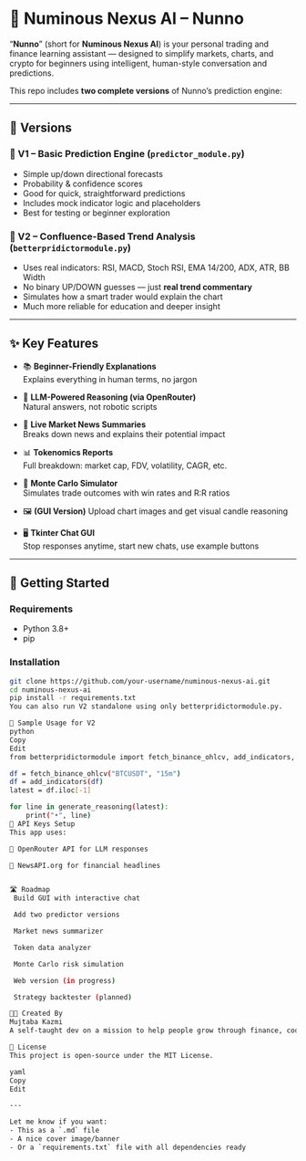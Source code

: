 # 🧠 Numinous Nexus AI – Nunno

“**Nunno**” (short for **Numinous Nexus AI**) is your personal trading and finance learning assistant — designed to simplify markets, charts, and crypto for beginners using intelligent, human-style conversation and predictions.

This repo includes **two complete versions** of Nunno’s prediction engine:

---

## 🔀 Versions

### 🧠 V1 – Basic Prediction Engine (`predictor_module.py`)
- Simple up/down directional forecasts
- Probability & confidence scores
- Good for quick, straightforward predictions
- Includes mock indicator logic and placeholders
- Best for testing or beginner exploration

### 🧠 V2 – Confluence-Based Trend Analysis (`betterpridictormodule.py`)
- Uses real indicators: RSI, MACD, Stoch RSI, EMA 14/200, ADX, ATR, BB Width
- No binary UP/DOWN guesses — just **real trend commentary**
- Simulates how a smart trader would explain the chart
- Much more reliable for education and deeper insight

---

## ✨ Key Features

- 📚 **Beginner-Friendly Explanations**  
  Explains everything in human terms, no jargon

- 🧠 **LLM-Powered Reasoning (via OpenRouter)**  
  Natural answers, not robotic scripts

- 📰 **Live Market News Summaries**  
  Breaks down news and explains their potential impact

- 📊 **Tokenomics Reports**  
  Full breakdown: market cap, FDV, volatility, CAGR, etc.

- 🎲 **Monte Carlo Simulator**  
  Simulates trade outcomes with win rates and R:R ratios

- 🖼 **(GUI Version)** Upload chart images and get visual candle reasoning

- 🖥 **Tkinter Chat GUI**  
  Stop responses anytime, start new chats, use example buttons

---

## 🚀 Getting Started

### Requirements

- Python 3.8+
- pip

### Installation

```bash
git clone https://github.com/your-username/numinous-nexus-ai.git
cd numinous-nexus-ai
pip install -r requirements.txt
You can also run V2 standalone using only betterpridictormodule.py.

🧪 Sample Usage for V2
python
Copy
Edit
from betterpridictormodule import fetch_binance_ohlcv, add_indicators, generate_reasoning

df = fetch_binance_ohlcv("BTCUSDT", "15m")
df = add_indicators(df)
latest = df.iloc[-1]

for line in generate_reasoning(latest):
    print("•", line)
🔐 API Keys Setup
This app uses:

🧠 OpenRouter API for LLM responses

📰 NewsAPI.org for financial headlines


🛣️ Roadmap
 Build GUI with interactive chat

 Add two predictor versions

 Market news summarizer

 Token data analyzer

 Monte Carlo risk simulation

 Web version (in progress)

 Strategy backtester (planned)

👨‍💻 Created By
Mujtaba Kazmi
A self-taught dev on a mission to help people grow through finance, coding, and real tools that work.

📄 License
This project is open-source under the MIT License.

yaml
Copy
Edit

---

Let me know if you want:
- This as a `.md` file
- A nice cover image/banner
- Or a `requirements.txt` file with all dependencies ready
